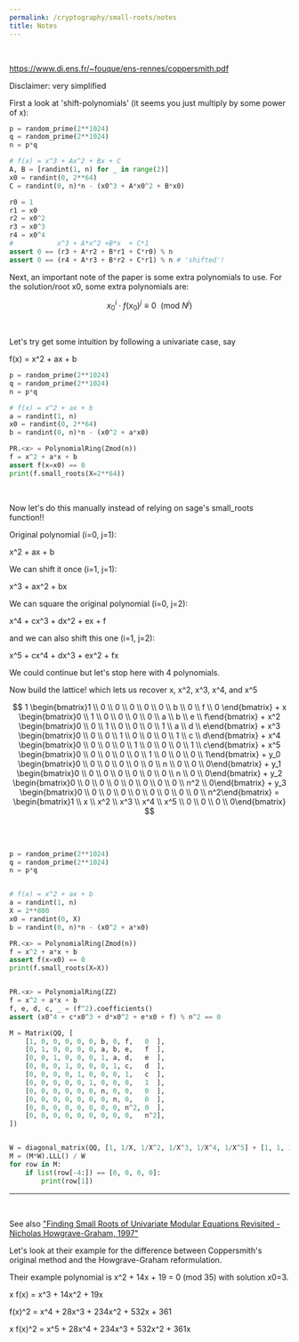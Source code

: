 ```yaml
---
permalink: /cryptography/small-roots/notes
title: Notes
---
```



<br>


<https://www.di.ens.fr/~fouque/ens-rennes/coppersmith.pdf>

Disclaimer: very simplified


First a look at 'shift-polynomials' (it seems you just multiply by some power of x):

```python
p = random_prime(2**1024)
q = random_prime(2**1024)
n = p*q

# f(x) = x^3 + Ax^2 + Bx + C 
A, B = [randint(1, n) for _ in range(2)]
x0 = randint(0, 2**64)
C = randint(0, n)*n - (x0^3 + A*x0^2 + B*x0)

r0 = 1
r1 = x0
r2 = x0^2
r3 = x0^3
r4 = x0^4
#           x^3 + A*x^2 +B*x  + C*1
assert 0 == (r3 + A*r2 + B*r1 + C*r0) % n
assert 0 == (r4 + A*r3 + B*r2 + C*r1) % n # 'shifted'!
```

Next, an important note of the paper is some extra polynomials to use. For the solution/root x0, some extra polynomials are:

$$
x_0^i \cdot f(x_0)^j \equiv 0 \ \  (\text{mod } N^j)
$$

<br>


Let's try get some intuition by following a univariate case, say 

f(x) = x^2 + ax + b


```python
p = random_prime(2**1024)
q = random_prime(2**1024)
n = p*q

# f(x) = x^2 + ax + b
a = randint(1, n)
x0 = randint(0, 2**64)
b = randint(0, n)*n - (x0^2 + a*x0)

PR.<x> = PolynomialRing(Zmod(n))
f = x^2 + a*x + b
assert f(x=x0) == 0
print(f.small_roots(X=2**64))
```

<br>

Now let's do this manually instead of relying on sage's small_roots function!!


Original polynomial (i=0, j=1):

x^2 + ax + b

We can shift it once (i=1, j=1):

x^3 + ax^2 + bx

We can square the original polynomial (i=0, j=2):

x^4 + cx^3 + dx^2 + ex + f

and we can also shift this one (i=1, j=2):

x^5 + cx^4 + dx^3 + ex^2 + fx

We could continue but let's stop here with 4 polynomials. 

Now build the lattice! which lets us recover x, x^2, x^3, x^4, and x^5

$$
1 \begin{bmatrix}1  \\ 0 \\ 0 \\ 0 \\ 0 \\ 0 \\ b \\ 0 \\ f \\ 0 \end{bmatrix} + 
x \begin{bmatrix}0    \\ 1 \\ 0 \\ 0 \\ 0 \\ 0 \\ a \\ b \\ e \\ f\end{bmatrix}  + 
x^2 \begin{bmatrix}0  \\ 0 \\ 1 \\ 0 \\ 0 \\ 0 \\ 1 \\ a \\ d \\ e\end{bmatrix}  +
x^3 \begin{bmatrix}0  \\ 0 \\ 0 \\ 1 \\ 0 \\ 0 \\ 0 \\ 1 \\ c \\ d\end{bmatrix} + 
x^4 \begin{bmatrix}0  \\ 0 \\ 0 \\ 0 \\ 1 \\ 0 \\ 0 \\ 0 \\ 1 \\ c\end{bmatrix} + 
x^5 \begin{bmatrix}0  \\ 0 \\ 0 \\ 0 \\ 0 \\ 1 \\ 0 \\ 0 \\ 0 \\ 1\end{bmatrix} +
y_0 \begin{bmatrix}0  \\ 0 \\ 0 \\ 0 \\ 0 \\ 0 \\ n \\ 0 \\ 0 \\ 0\end{bmatrix} + 
y_1 \begin{bmatrix}0  \\ 0 \\ 0 \\ 0 \\ 0 \\ 0 \\ 0 \\ n \\ 0 \\ 0\end{bmatrix} + 
y_2 \begin{bmatrix}0  \\ 0 \\ 0 \\ 0 \\ 0 \\ 0 \\ 0 \\ 0 \\ n^2 \\ 0\end{bmatrix} + 
y_3 \begin{bmatrix}0  \\ 0 \\ 0 \\ 0 \\ 0 \\ 0 \\ 0 \\ 0 \\ 0 \\ n^2\end{bmatrix}  
= \begin{bmatrix}1  \\ x \\ x^2 \\ x^3 \\ x^4 \\ x^5 \\ 0 \\ 0 \\ 0 \\ 0\end{bmatrix}
$$


<br>
<br>


```python
p = random_prime(2**1024)
q = random_prime(2**1024)
n = p*q


# f(x) = x^2 + ax + b
a = randint(1, n)
X = 2**800
x0 = randint(0, X)
b = randint(0, n)*n - (x0^2 + a*x0)

PR.<x> = PolynomialRing(Zmod(n))
f = x^2 + a*x + b
assert f(x=x0) == 0
print(f.small_roots(X=X))


PR.<x> = PolynomialRing(ZZ)
f = x^2 + a*x + b
f, e, d, c, _ = (f^2).coefficients()
assert (x0^4 + c*x0^3 + d*x0^2 + e*x0 + f) % n^2 == 0

M = Matrix(QQ, [
    [1, 0, 0, 0, 0, 0, b, 0, f,   0  ],
    [0, 1, 0, 0, 0, 0, a, b, e,   f  ],
    [0, 0, 1, 0, 0, 0, 1, a, d,   e  ],
    [0, 0, 0, 1, 0, 0, 0, 1, c,   d  ],
    [0, 0, 0, 0, 1, 0, 0, 0, 1,   c  ],
    [0, 0, 0, 0, 0, 1, 0, 0, 0,   1  ],
    [0, 0, 0, 0, 0, 0, n, 0, 0,   0  ],
    [0, 0, 0, 0, 0, 0, 0, n, 0,   0  ],
    [0, 0, 0, 0, 0, 0, 0, 0, n^2, 0  ],
    [0, 0, 0, 0, 0, 0, 0, 0, 0,   n^2],
])


W = diagonal_matrix(QQ, [1, 1/X, 1/X^2, 1/X^3, 1/X^4, 1/X^5] + [1, 1, 1, 1])
M = (M*W).LLL() / W
for row in M:
    if list(row[-4:]) == [0, 0, 0, 0]:
        print(row[1])
```

---

<br>

See also ["Finding Small Roots of Univariate Modular Equations Revisited - Nicholas Howgrave-Graham, 1997"](https://sci-hub.se/10.1007/bfb0024458)

Let's look at their example for the difference between Coppersmith's original method and the Howgrave-Graham reformulation.

Their example polynomial is x^2 + 14x + 19 = 0 (mod 35) with solution x0=3.

x f(x) = x^3 + 14x^2 + 19x

f(x)^2 = x^4 + 28x^3 + 234x^2 + 532x + 361

x f(x)^2 = x^5 + 28x^4 + 234x^3 + 532x^2 + 361x


